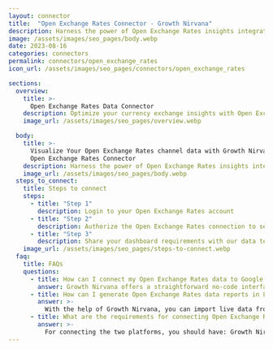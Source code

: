 ```yaml
---
layout: connector
title:  "Open Exchange Rates Connector - Growth Nirvana"
description: Harness the power of Open Exchange Rates insights integrated into Looker Studio for strategic currency exchange decisions.
image: /assets/images/seo_pages/body.webp
date: 2023-08-16
categories: connectors
permalink: connectors/open_exchange_rates
icon_url: /assets/images/seo_pages/connectors/open_exchange_rates

sections:
  overview:
    title: >-
      Open Exchange Rates Data Connector
    description: Optimize your currency exchange insights with Open Exchange Rates integration. Seamlessly merge exchange rate data from Open Exchange Rates with Looker Studio's analytical capabilities, unlocking insights that drive currency strategies, financial planning, and operational excellence.
    image_url: /assets/images/seo_pages/overview.webp

  body:
    title: >-
      Visualize Your Open Exchange Rates channel data with Growth Nirvana's
      Open Exchange Rates Connector
    description: Harness the power of Open Exchange Rates insights integrated into Looker Studio for strategic currency exchange decisions.
    image_url: /assets/images/seo_pages/body.webp
  steps_to_connect:
    title: Steps to connect
    steps:
      - title: "Step 1"
        description: Login to your Open Exchange Rates account
      - title: "Step 2"
        description: Authorize the Open Exchange Rates connection to send data to Growth Nirvana
      - title: "Step 3"
        description: Share your dashboard requirements with our data team. We will build the report for you.
    image_url: /assets/images/seo_pages/steps-to-connect.webp
  faq:
    title: FAQs
    questions:
      - title: How can I connect my Open Exchange Rates data to Google Data Studio/Looker Studio?
        answer: Growth Nirvana offers a straightforward no-code interface to connect to Open Exchange Rates data sources.
      - title: How can I generate Open Exchange Rates data reports in Looker Studio?
        answer: >-
          With the help of Growth Nirvana, you can import live data from Open Exchange Rates into Looker Studio. These data can be viewed in charts, tables, and dashboards to generate branded reports that can be shared instantly.
      - title: What are the requirements for connecting Open Exchange Rates and Looker Studio?
        answer: >-
          For connecting the two platforms, you should have: Growth Nirvana Account and Open Exchange Rates Ads Account
---
```


